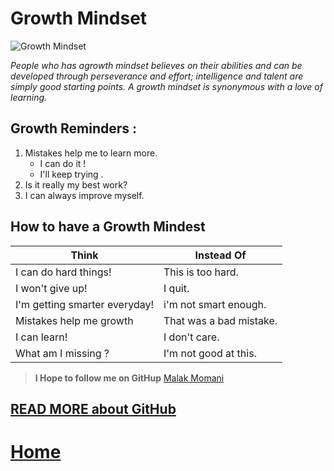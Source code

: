 # Growth Mindset
![Growth Mindset](https://cdn.givingcompass.org/wp-content/uploads/2019/08/20115159/Research-Shows-Growth-Mindset-Can-Lift-Students-Grades.jpg)

*People who has agrowth mindset believes on their abilities and can be developed through perseverance and effort; intelligence and talent are simply good starting points. A growth mindset is synonymous with a love of learning.*

## Growth Reminders :
 
 1. Mistakes help me to learn more.
    - I can do it !
    - I'll keep trying .
 2. Is it really my best work?
 3. I can always improve myself.
 
## How to have a Growth Mindest 
 
 **Think** | **Instead Of**
------------ | -------------
I can do hard things! | This is too hard.
I won't give up! | I quit.
I'm getting smarter everyday! | i'm not smart enough.
Mistakes help me growth | That was a bad mistake.
I can learn! | I don't care.
What am I missing ? | I'm not good at this.

> **I Hope to follow me on GitHup** 
[Malak Momani](https://github.com/malakMomani)

## [READ MORE about GitHub](https://malakmomani.github.io/reading-notes/read02a) 


# [Home](https://malakmomani.github.io/reading-notes/code102/home)
